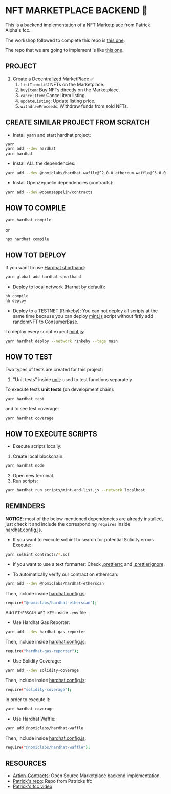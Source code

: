 # NFT MARKETPLACE BACKEND 🦄

This is a backend implementation of a NFT Marketplace from Patrick Alpha's fcc.

The workshop followed to complete this repo is [this one](https://github.com/PatrickAlphaC/hardhat-nft-marketplace-fcc).

The repo that we are going to implement is like [this one](https://www.youtube.com/watch?v=gyMwXuJrbJQ&t=15996s).

## PROJECT

1. Create a Decentralized MarketPlace ✅
    1. `listItem`: List NFTs on the Marketplace.
    2. `buyItem`: Buy NFTs directly on the Marketplace.
    3. `cancelItem`: Cancel item listing.
    4. `updateListing`: Update listing price.
    5. `withdrawProceeds`: Withdraw funds from sold NFTs.

## CREATE SIMILAR PROJECT FROM SCRATCH

-   Install yarn and start hardhat project:

```bash
yarn
yarn add --dev hardhat
yarn hardhat
```

-   Install ALL the dependencies:

```bash
yarn add --dev @nomiclabs/hardhat-waffle@^2.0.0 ethereum-waffle@^3.0.0 chai@^4.2.0 @nomiclabs/hardhat-ethers@^2.0.0 ethers@^5.0.0 @nomiclabs/hardhat-etherscan@^3.0.0 dotenv@^16.0.0 eslint@^7.29.0 eslint-config-prettier@^8.3.0 eslint-config-standard@^16.0.3 eslint-plugin-import@^2.23.4 eslint-plugin-node@^11.1.0 eslint-plugin-prettier@^3.4.0 eslint-plugin-promise@^5.1.0 hardhat-gas-reporter@^1.0.4 prettier@^2.3.2 prettier-plugin-solidity@^1.0.0-beta.13 solhint@^3.3.6 solidity-coverage@^0.7.16 @nomiclabs/hardhat-ethers@npm:hardhat-deploy-ethers ethers @chainlink/contracts hardhat-deploy hardhat-shorthand @aave/protocol-v2
```

-   Install OpenZeppelin dependencies (contracts):

```bash
yarn add --dev @openzeppelin/contracts
```

## HOW TO COMPILE

```bash
yarn hardhat compile
```

or

```bash
npx hardhat compile
```

## HOW TOT DEPLOY

If you want to use [Hardhat shorthand](https://hardhat.org/guides/shorthand):

```bash
yarn global add hardhat-shorthand
```

-   Deploy to local network (Harhat by default):

```bash
hh compile
hh deploy
```

-   Deploy to a TESTNET (Rinkeby):
    You can not deploy all scripts at the same time because you can deploy [mint.js](https://github.com/JMariadlcs/nfts-fullrepo/blob/main/deploy/04-mint.js) script without firtly add randomNFT to ConsumerBase.

To deploy every script expect [mint.js](https://github.com/JMariadlcs/nfts-fullrepo/blob/main/deploy/04-mint.js):

```bash
yarn hardhat deploy --network rinkeby --tags main
```

## HOW TO TEST

Two types of tests are created for this project:

1. "Unit tests" inside [unit](https://github.com/JMariadlcs/nfts-fullrepo/tree/main/test/unit): used to test functions separately

To execute tests **unit tests** (on development chain):

```bash
yarn hardhat test
```

and to see test coverage:

```bash
yarn hardhat coverage
```

## HOW TO EXECUTE SCRIPTS

-   Execute scripts locally:

1. Create local blockchain:

```bash
yarn hardhat node
```

2. Open new terminal.
3. Run scripts:

```bash
yarn hardhat run scripts/mint-and-list.js --network localhost
```

## REMINDERS

**NOTICE**: most of the below mentioned dependencies are already installed, just check it and include the corresponding `requires` inside [hardhat.config.js](https://github.com/JMariadlcs/nfts-fullrepo/blob/main/hardhat.config.js).

-   If you want to execute solhint to search for potential Solidity errors
    Execute:

```bash
yarn solhint contracts/*.sol
```

-   If you want to use a text formarter:
    Check [.prettierrc](https://github.com/JMariadlcs/nfts-fullrepo/blob/main/.prettierrc) and [.prettierignore](https://github.com/JMariadlcs/nfts-fullrepo/blob/main/.prettierignore).

-   To automatically verify our contract on etherscan:

```bash
yarn add --dev @nomiclabs/hardhat-etherscan
```

Then, include inside [hardhat.config.js](https://github.com/JMariadlcs/nfts-fullrepo/blob/main/hardhat.config.js):

```bash
require("@nomiclabs/hardhat-etherscan");
```

Add `ETHERSCAN_API_KEY` inside `.env` file.

-   Use Hardhat Gas Reporter:

```bash
yarn add --dev hardhat-gas-reporter
```

Then, include inside [hardhat.config.js](https://github.com/JMariadlcs/nfts-fullrepo/blob/main/hardhat.config.js):

```bash
require("hardhat-gas-reporter");
```

-   Use Solidity Coverage:

```bash
yarn add --dev solidity-coverage
```

Then, include inside [hardhat.config.js](https://github.com/JMariadlcs/nfts-fullrepo/blob/main/hardhat.config.js):

```bash
require("solidity-coverage");
```

In order to execute it:

```bash
yarn hardhat coverage
```

-   Use Hardhat Waffle:

```bash
yarn add @nomiclabs/hardhat-waffle
```

Then, include inside [hardhat.config.js](https://github.com/JMariadlcs/nfts-fullrepo/blob/main/hardhat.config.js):

```bash
require("@nomiclabs/hardhat-waffle");
```

## RESOURCES

-   [Artion-Contracts](https://github.com/Fantom-foundation/Artion-Contracts): Open Source Marketplace backend implementation.
-   [Patrick's repo](https://github.com/PatrickAlphaC/hardhat-nft-marketplace-fcc): Repo from Patricks ffc
-   [Patrick's fcc video](https://www.youtube.com/watch?v=gyMwXuJrbJQ&t=15996s)
